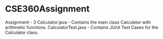 # CSE360Assignment
Assignment - 3 
Calculator.java - Contains the main class Calculator with arithmetic functions.
CalculatorTest.java - Contains JUnit Test Cases for the Calculator class.
